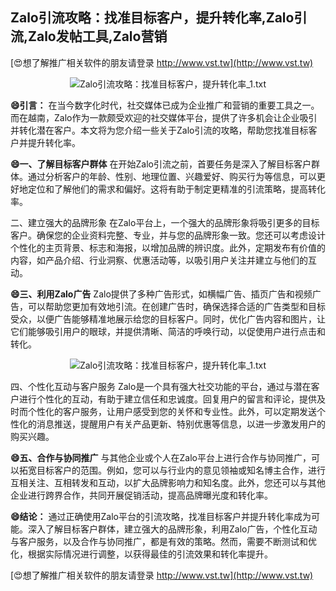## **Zalo引流攻略：找准目标客户，提升转化率,Zalo引流,Zalo发帖工具,Zalo营销**

[😍想了解推广相关软件的朋友请登录 http://www.vst.tw](http://www.vst.tw)

 <center><img src="https://vst.tw/MP4/tuiguang/png/2.png" alt="Zalo引流攻略：找准目标客户，提升转化率_1.txt"></center>

**😄引言：**
在当今数字化时代，社交媒体已成为企业推广和营销的重要工具之一。而在越南，Zalo作为一款颇受欢迎的社交媒体平台，提供了许多机会让企业吸引并转化潜在客户。本文将为您介绍一些关于Zalo引流的攻略，帮助您找准目标客户并提升转化率。

**😄一、了解目标客户群体**
在开始Zalo引流之前，首要任务是深入了解目标客户群体。通过分析客户的年龄、性别、地理位置、兴趣爱好、购买行为等信息，可以更好地定位和了解他们的需求和偏好。这将有助于制定更精准的引流策略，提高转化率。

二、建立强大的品牌形象
在Zalo平台上，一个强大的品牌形象将吸引更多的目标客户。确保您的企业资料完整、专业，并与您的品牌形象一致。您还可以考虑设计个性化的主页背景、标志和海报，以增加品牌的辨识度。此外，定期发布有价值的内容，如产品介绍、行业洞察、优惠活动等，以吸引用户关注并建立与他们的互动。

**😄三、利用Zalo广告**
Zalo提供了多种广告形式，如横幅广告、插页广告和视频广告，可以帮助您更加有效地引流。在创建广告时，确保选择合适的广告类型和目标受众，以便广告能够精准地展示给您的目标客户。同时，优化广告内容和图片，让它们能够吸引用户的眼球，并提供清晰、简洁的呼唤行动，以促使用户进行点击和转化。

 <center><img src="https://vst.tw/MP4/tuiguang/png/4.png" alt="Zalo引流攻略：找准目标客户，提升转化率_1.txt"></center>

四、个性化互动与客户服务
Zalo是一个具有强大社交功能的平台，通过与潜在客户进行个性化的互动，有助于建立信任和忠诚度。回复用户的留言和评论，提供及时而个性化的客户服务，让用户感受到您的关怀和专业性。此外，可以定期发送个性化的消息推送，提醒用户有关产品更新、特别优惠等信息，以进一步激发用户的购买兴趣。

**😄五、合作与协同推广**
与其他企业或个人在Zalo平台上进行合作与协同推广，可以拓宽目标客户的范围。例如，您可以与行业内的意见领袖或知名博主合作，进行互相关注、互相转发和互动，以扩大品牌影响力和知名度。此外，您还可以与其他企业进行跨界合作，共同开展促销活动，提高品牌曝光度和转化率。

**😄结论：**
通过正确使用Zalo平台的引流攻略，找准目标客户并提升转化率成为可能。深入了解目标客户群体，建立强大的品牌形象，利用Zalo广告，个性化互动与客户服务，以及合作与协同推广，都是有效的策略。然而，需要不断测试和优化，根据实际情况进行调整，以获得最佳的引流效果和转化率提升。

[😍想了解推广相关软件的朋友请登录 http://www.vst.tw](http://www.vst.tw)



